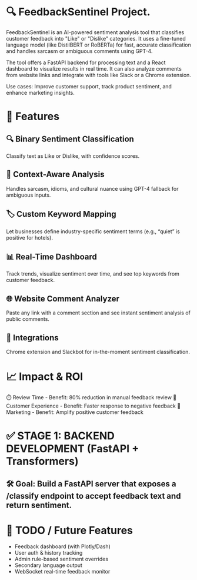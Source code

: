 # 🔍 FeedbackSentinel Project.

FeedbackSentinel is an AI-powered sentiment analysis tool that classifies customer feedback into "Like" or "Dislike" categories. It uses a fine-tuned language model (like DistilBERT or RoBERTa) for fast, accurate classification and handles sarcasm or ambiguous comments using GPT-4.

The tool offers a FastAPI backend for processing text and a React dashboard to visualize results in real time. It can also analyze comments from 
website links and integrate with tools like Slack or a Chrome extension.

Use cases: Improve customer support, track product sentiment, and enhance marketing insights.

# 🧠 Features
## 🔍 Binary Sentiment Classification
Classify text as Like or Dislike, with confidence scores.

## 🧾 Context-Aware Analysis
Handles sarcasm, idioms, and cultural nuance using GPT-4 fallback for ambiguous inputs.

## 🏷️ Custom Keyword Mapping
Let businesses define industry-specific sentiment terms (e.g., “quiet” is positive for hotels).

## 📊 Real-Time Dashboard
Track trends, visualize sentiment over time, and see top keywords from customer feedback.

## 🌐 Website Comment Analyzer
Paste any link with a comment section and see instant sentiment analysis of public comments.

## 🔌 Integrations
Chrome extension and Slackbot for in-the-moment sentiment classification.

# 📈 Impact & ROI
⏱️ Review Time - Benefit: 80% reduction in manual feedback review
🎯 Customer Experience - Benefit: Faster response to negative feedback
📣 Marketing - Benefit: Amplify positive customer feedback

# ✅ STAGE 1: BACKEND DEVELOPMENT (FastAPI + Transformers)
## 🛠️ Goal: Build a FastAPI server that exposes a /classify endpoint to accept feedback text and return sentiment.



# 📌 TODO / Future Features
- Feedback dashboard (with Plotly/Dash)
- User auth & history tracking
- Admin rule-based sentiment overrides
- Secondary language output
- WebSocket real-time feedback monitor